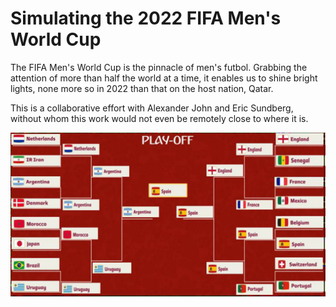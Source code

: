 # Simulating the 2022 FIFA Men's World Cup

The FIFA Men's World Cup is the pinnacle of men's futbol. Grabbing the attention of more than half the world at a time, it enables us to shine bright lights, none more so in 2022 than that on the host nation, Qatar.

This is a collaborative effort with Alexander John and Eric Sundberg, without whom this work would not even be remotely close to where it is.

![Knockout Stage Bracket](bracket.png)
